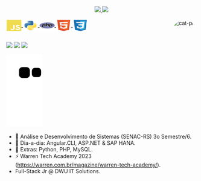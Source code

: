 <div align="center">
  <a href="https://github.com/ahrionn">
  <img height="180em" src="https://github-readme-stats.vercel.app/api?username=ahrionn&show_icons=true&theme=radical&include_all_commits=true&count_private=true"/>
  <img height="180em" src="https://github-readme-stats.vercel.app/api/top-langs/?username=ahrionn&layout=compact&langs_count=7&theme=radical"/>
</div>

<div style="display: inline_block"><br>
  <img align="center" alt="JS" height="30" width="40" src="https://raw.githubusercontent.com/devicons/devicon/master/icons/javascript/javascript-plain.svg">
  <img align="center" alt="Python" height="30" width="40" src="https://raw.githubusercontent.com/devicons/devicon/master/icons/python/python-original.svg">
  <img align="center" alt="PHP" height="30" width="40" src="https://raw.githubusercontent.com/devicons/devicon/master/icons/php/php-original.svg">
  <img align="center" alt="HTML" height="30" width="40" src="https://raw.githubusercontent.com/devicons/devicon/master/icons/html5/html5-original.svg">
  <img align="center" alt="CSS" height="30" width="40" src="https://raw.githubusercontent.com/devicons/devicon/master/icons/css3/css3-original.svg">
  
  <img align="right" alt="cat-pic" height="120" style="border-radius:50px;" src="https://media.discordapp.net/attachments/734853404651683983/1005214039951032420/cat-pic.jpg">
</div>
  
  ##
 
<div> 
  <a href="https://www.linkedin.com/in/luam-ahrion/" target="_blank"><img src="https://img.shields.io/badge/-LinkedIn-%230077B5?style=for-the-badge&logo=linkedin&logoColor=white" target="_blank"></a>
  <a href = "mailto:luam.fza@gmail.com"><img src="https://img.shields.io/badge/-Gmail-%23333?style=for-the-badge&logo=gmail&logoColor=white" target="_blank"></a>
  <a href="https://instagram.com/_ahrion" target="_blank"><img src="https://img.shields.io/badge/-Instagram-%23E4405F?style=for-the-badge&logo=instagram&logoColor=white" target="_blank"></a> 
 
  ![Snake animation](https://github.com/ahrionn/ahrionn/blob/output/github-contribution-grid-snake.svg)
 
</div>

- 🔭 Análise e Desenvolvimento de Sistemas (SENAC-RS) 3o Semestre/6.
- 🌱 Dia-a-dia: Angular.CLI, ASP.NET & SAP HANA.
- 🌱 Extras: Python, PHP, MySQL.
- ⚡ Warren Tech Academy 2023 (https://warren.com.br/magazine/warren-tech-academy/).
- Full-Stack Jr @ DWU IT Solutions.
